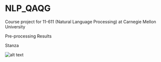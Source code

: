 # NLP_QAQG
Course project for 11-611 (Natural Language Processing) at Carnegie Mellon University

Pre-processing Results

Stanza

![alt text](https://drive.google.com/file/d/1n9rAL3uviMIhBqUI_G5SrvVr5G-mLBr-/view?usp=sharing)
